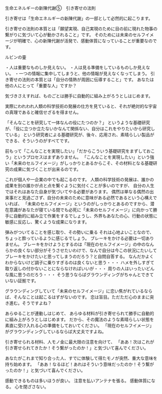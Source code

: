 生命エネルギーの新陳代謝⑤　引き寄せの法則

引き寄せは「生命エネルギーの新陳代謝」の一部として必然的に起こります。

引き寄せの法則の本質とは「願望実現、自己実現のために目の前に現れた物事の繋がりに気づいて心が動かされること」です。
そのためには未来のセルフイメージが明確で、心の新陳代謝が活発で、感動体質になっていることが重要なのです。

ルビンの壷

・人は重要なものしか見えない。
・人は見る準備をしているものしか見えない。
・一つの情報に集中してしまうと、他の情報が見えなくなってしまう。
引き寄せの法則の本質とは「自分の情熱が周囲に伝導すること」です。
あなたは他の人にとって「重要な人」ですか？

気づきさえすれば、ものごとは勝手に自動的に組み上がろうとしはじめます。

実際にわれわれ人類の科学技術の発展の仕方を見ていると、それが絶対的な宇宙の真理であると確信せざるを得ません。

「そんなことを研究して一体なんの役にたつのか？」
というような基礎研究が、「役に立つか立たないかなんて関係ない、自分はこれをやりたいから研究している」
という研究者による基礎研究が、後々、応用され、素晴らしい製品ができる、そういうのがすべてです。

前もって「こんなことを実現したい」「だからこういう基礎研究をまずしておこう」というプロセスはまずありません。
「こんなことを実現したい」という強い「未来のセルフイメージ」がしっかりとあるからこそ、その材料となる基礎研究の成果に気づくことが出来るのです。

これが個人や一企業の中でも起こるのです。
人類の科学技術の発展は、誰かの成果を別の誰かが点と点を繋ぐように気付くことが多いのですが、
自分の人生ではそれはあなた自身が気づいてやる必要があります。
偶然は単なる偶然の出来事だと見過ごさず、自分の未来のために意味がある必然であるという心構えでいれば、
「未来のセルフイメージ」というのがしっかりとあるのですから、潜在意識があなたが寝ている間でも必死に「未来のセルフイメージ」に向かって勝手に自動的に組み立て作業をするでしょうし、外界もあなたの心、行動の状態に敏感に反応し、驚くような成果になります。

弾みがついてることを感じ取り、その勢いに乗る
それは心地よいことなので、ちょっと酔っているように感じるでしょう。
ブレーキをかける必要は一切ありません。
ブレーキをかけようとするのは「現在のセルフイメージ」の中のなんらかの良くない部分がそうさせたいわけで、なんで自分は今この状況にたいしてブレーキをかけたいと思ってしまうのだろう？と自問自答する。
なんだかよくわからないけど調子に乗りすぎるのは良くないと思う・・・
ハメを外しすぎて取り返しの付かないことにならなければいいが・・・
周りの人はいったいどんな風に思うのだろう・・・
そう思うならばグラウンディングがちゃんとできていない証拠です。

グラウンディングしていて「未来のセルフイメージ」に恋い焦がれているならば、そんなことは起こるはずがないのです。
恋は盲目。ただただ心のままに突き進む。そうですよね？

あらゆることが連動しはじめて、
あらゆる材料が引き寄せられて勝手に自動的に組み上がろうとしはじめます。
だから、その魔法のような素晴らしい状態を素直に受け入れる心の準備をしておいてください。
「現在のセルフイメージ」がグラウンディングしているならば大丈夫ですよね。

引き寄せられる材料、人モノ金に最大限の注意を向けて、
「ああ！次はこれが引き寄せられてきたか！そう繋がったのか！」と気づいて喜んでください。

あなたがこれまで知り合った人、すでに体験して得たモノが突然、重大な意味を持ち始めます。
「ああ！なるほど！あれはそういう意味だったのか！そう繋がったのか！」と気づいて喜んでください。

感動できるものは多いほうが良い。
注意を払いアンテナを張る。
感動体質になる。
心を閉ざさない。


